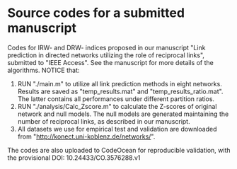 # Source codes for a submitted manuscript
Codes for IRW- and DRW- indices proposed in our manuscript "Link prediction in directed networks utilizing the role of reciprocal links", submitted to "IEEE Access".
See the manuscript for more details of the algorithms. NOTICE that: 
1) RUN "./main.m" to utilize all link prediction methods in eight networks. Results are saved as "temp_results.mat" and "temp_results_ratio.mat". The latter contains all performances under different partition ratios. 
2) RUN "./analysis/Calc_Zscore.m" to calculate the Z-scores of original network and null models. The null models are generated maintaining the number of reciprocal links, as described in our manuscript. 
3) All datasets we use for empirical test and validation are downloaded from "http://konect.uni-koblenz.de/networks/".

The codes are also uploaded to CodeOcean for reproducible validation, with the provisional DOI: 10.24433/CO.3576288.v1
